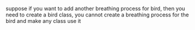 suppose if you want to add another breathing process for bird, then you need to create a bird class, you cannot create a breathing process for the bird and make any class use it
